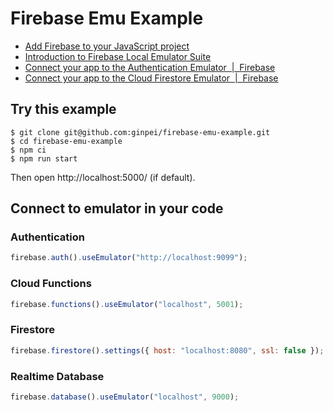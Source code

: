# Firebase Emu Example

- [Add Firebase to your JavaScript project](https://firebase.google.com/docs/web/setup)
- [Introduction to Firebase Local Emulator Suite](https://firebase.google.com/docs/emulator-suite)
- [Connect your app to the Authentication Emulator  |  Firebase](https://firebase.google.com/docs/emulator-suite/connect_auth)
- [Connect your app to the Cloud Firestore Emulator  |  Firebase](https://firebase.google.com/docs/emulator-suite/connect_firestore)

## Try this example

```console
$ git clone git@github.com:ginpei/firebase-emu-example.git
$ cd firebase-emu-example
$ npm ci
$ npm run start
```

Then open http://localhost:5000/ (if default).

## Connect to emulator in your code

### Authentication

```js
firebase.auth().useEmulator("http://localhost:9099");
```

### Cloud Functions

```js
firebase.functions().useEmulator("localhost", 5001);
```

### Firestore

```js
firebase.firestore().settings({ host: "localhost:8080", ssl: false });
```

### Realtime Database

```js
firebase.database().useEmulator("localhost", 9000);
```

